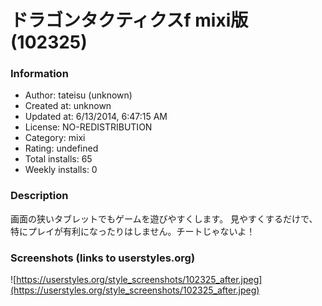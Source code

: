 # ドラゴンタクティクスf mixi版 (102325)

### Information
- Author: tateisu (unknown)
- Created at: unknown
- Updated at: 6/13/2014, 6:47:15 AM
- License: NO-REDISTRIBUTION
- Category: mixi
- Rating: undefined
- Total installs: 65
- Weekly installs: 0


### Description
画面の狭いタブレットでもゲームを遊びやすくします。
見やすくするだけで、特にプレイが有利になったりはしません。チートじゃないよ！


### Screenshots (links to userstyles.org)
![https://userstyles.org/style_screenshots/102325_after.jpeg](https://userstyles.org/style_screenshots/102325_after.jpeg)


